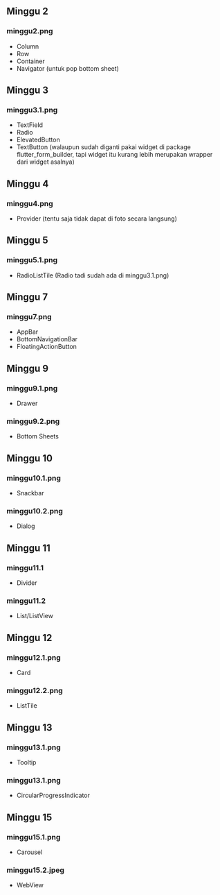 ## Minggu 2

### minggu2.png
- Column
- Row
- Container
- Navigator (untuk pop bottom sheet)

## Minggu 3

### minggu3.1.png
- TextField
- Radio
- ElevatedButton
- TextButton
(walaupun sudah diganti pakai widget di package flutter_form_builder, tapi widget itu kurang lebih merupakan wrapper dari widget asalnya)

## Minggu 4

### minggu4.png
- Provider (tentu saja tidak dapat di foto secara langsung)

## Minggu 5

### minggu5.1.png
- RadioListTile
(Radio tadi sudah ada di minggu3.1.png)

## Minggu 7

### minggu7.png
- AppBar
- BottomNavigationBar
- FloatingActionButton

## Minggu 9

### minggu9.1.png
- Drawer

### minggu9.2.png
- Bottom Sheets

## Minggu 10

### minggu10.1.png
- Snackbar

### minggu10.2.png
- Dialog

## Minggu 11

### minggu11.1
- Divider

### minggu11.2
- List/ListView

## Minggu 12

### minggu12.1.png
- Card

### minggu12.2.png
- ListTile

## Minggu 13

### minggu13.1.png
- Tooltip

### minggu13.1.png
- CircularProgressIndicator

## Minggu 15

### minggu15.1.png
- Carousel

### minggu15.2.jpeg
- WebView